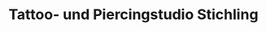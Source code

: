 ---
title: "Tattoo- und Piercingstudio Stichling"
url: /zwenkau/tattoo-und-piercingstudio-stichling/
shop: Tattoo
---